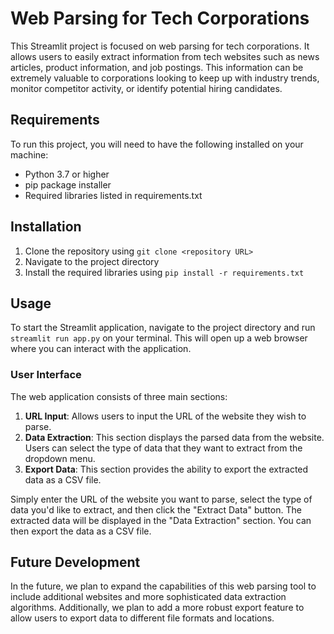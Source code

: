# Web Parsing for Tech Corporations

This Streamlit project is focused on web parsing for tech corporations. It allows users to easily extract information from tech websites such as news articles, product information, and job postings. This information can be extremely valuable to corporations looking to keep up with industry trends, monitor competitor activity, or identify potential hiring candidates.

## Requirements

To run this project, you will need to have the following installed on your machine:

- Python 3.7 or higher
- pip package installer
- Required libraries listed in requirements.txt

## Installation

1. Clone the repository using `git clone <repository URL>`
2. Navigate to the project directory
3. Install the required libraries using `pip install -r requirements.txt`

## Usage

To start the Streamlit application, navigate to the project directory and run `streamlit run app.py` on your terminal. This will open up a web browser where you can interact with the application.

### User Interface

The web application consists of three main sections:

1. **URL Input**: Allows users to input the URL of the website they wish to parse.
2. **Data Extraction**: This section displays the parsed data from the website. Users can select the type of data that they want to extract from the dropdown menu.
3. **Export Data**: This section provides the ability to export the extracted data as a CSV file.

Simply enter the URL of the website you want to parse, select the type of data you'd like to extract, and then click the "Extract Data" button. The extracted data will be displayed in the "Data Extraction" section. You can then export the data as a CSV file.

## Future Development

In the future, we plan to expand the capabilities of this web parsing tool to include additional websites and more sophisticated data extraction algorithms. Additionally, we plan to add a more robust export feature to allow users to export data to different file formats and locations.
